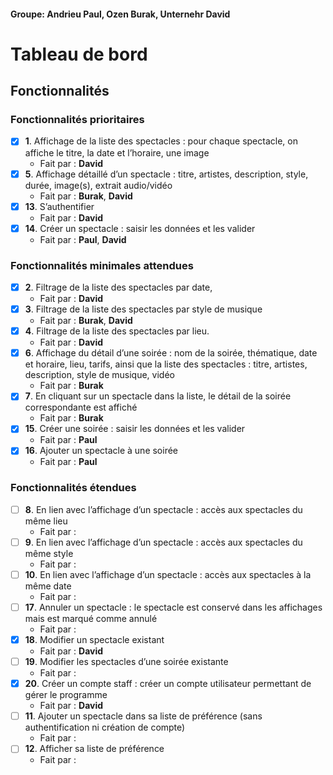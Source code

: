 #### Groupe: Andrieu Paul, Ozen Burak, Unternehr David

# Tableau de bord

## Fonctionnalités

### Fonctionnalités prioritaires

- [X] **1**. Affichage de la liste des spectacles : pour chaque spectacle, on affiche le titre, la date et
  l’horaire, une image
  - Fait par : **David** 
- [X] **5**. Affichage détaillé d’un spectacle : titre, artistes, description, style, durée, image(s),
  extrait audio/vidéo
  - Fait par : **Burak**, **David**
- [X] **13**. S’authentifier
  - Fait par : **David**
- [X] **14**. Créer un spectacle : saisir les données et les valider
  - Fait par : **Paul**, **David**

### Fonctionnalités minimales attendues

- [X] **2**. Filtrage de la liste des spectacles par date,
  - Fait par : **David**
- [X] **3**. Filtrage de la liste des spectacles par style de musique
  - Fait par : **Burak**, **David**
- [X] **4**. Filtrage de la liste des spectacles par lieu.
  - Fait par : **David**
- [X] **6**. Affichage du détail d’une soirée : nom de la soirée, thématique, date et horaire, lieu,
  tarifs, ainsi que la liste des spectacles : titre, artistes, description, style de musique, vidéo
  - Fait par : **Burak**
- [X] **7**. En cliquant sur un spectacle dans la liste, le détail de la soirée correspondante est affiché
  - Fait par : **Burak**
- [X] **15**. Créer une soirée : saisir les données et les valider
  - Fait par : **Paul**
- [X] **16**. Ajouter un spectacle à une soirée
  - Fait par : **Paul**

### Fonctionnalités étendues

- [ ] **8**. En lien avec l’affichage d’un spectacle : accès aux spectacles du même lieu
  - Fait par :
- [ ] **9**. En lien avec l’affichage d’un spectacle : accès aux spectacles du même style
  - Fait par :
- [ ] **10**. En lien avec l’affichage d’un spectacle : accès aux spectacles à la même date
  - Fait par :
- [ ] **17**. Annuler un spectacle : le spectacle est conservé dans les affichages mais est marqué
  comme annulé
  - Fait par :
- [X] **18**. Modifier un spectacle existant
  - Fait par : **David**
- [ ] **19**. Modifier les spectacles d’une soirée existante
  - Fait par :
- [X] **20**. Créer un compte staff : créer un compte utilisateur permettant de gérer le programme
  - Fait par : **David**
- [ ] **11**. Ajouter un spectacle dans sa liste de préférence (sans authentification ni création de
  compte)
  - Fait par :
- [ ] **12**. Afficher sa liste de préférence
  - Fait par :